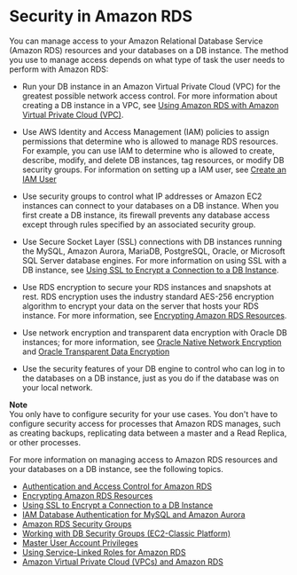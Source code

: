 # Security in Amazon RDS<a name="UsingWithRDS"></a>

You can manage access to your Amazon Relational Database Service \(Amazon RDS\) resources and your databases on a DB instance\. The method you use to manage access depends on what type of task the user needs to perform with Amazon RDS: 

+ Run your DB instance in an Amazon Virtual Private Cloud \(VPC\) for the greatest possible network access control\. For more information about creating a DB instance in a VPC, see [Using Amazon RDS with Amazon Virtual Private Cloud \(VPC\)](http://docs.aws.amazon.com/AmazonRDS/latest/UserGuide/USER_VPC.html)\. 

+ Use AWS Identity and Access Management \(IAM\) policies to assign permissions that determine who is allowed to manage RDS resources\. For example, you can use IAM to determine who is allowed to create, describe, modify, and delete DB instances, tag resources, or modify DB security groups\. For information on setting up a IAM user, see [Create an IAM User](CHAP_SettingUp.md#CHAP_SettingUp.IAM)

+ Use security groups to control what IP addresses or Amazon EC2 instances can connect to your databases on a DB instance\. When you first create a DB instance, its firewall prevents any database access except through rules specified by an associated security group\. 

+ Use Secure Socket Layer \(SSL\) connections with DB instances running the MySQL, Amazon Aurora, MariaDB, PostgreSQL, Oracle, or Microsoft SQL Server database engines\. For more information on using SSL with a DB instance, see [Using SSL to Encrypt a Connection to a DB Instance](UsingWithRDS.SSL.md)\.

+ Use RDS encryption to secure your RDS instances and snapshots at rest\. RDS encryption uses the industry standard AES\-256 encryption algorithm to encrypt your data on the server that hosts your RDS instance\. For more information, see [Encrypting Amazon RDS Resources](Overview.Encryption.md)\.

+ Use network encryption and transparent data encryption with Oracle DB instances; for more information, see [Oracle Native Network Encryption](Appendix.Oracle.Options.NetworkEncryption.md) and [Oracle Transparent Data Encryption](Appendix.Oracle.Options.AdvSecurity.md)

+ Use the security features of your DB engine to control who can log in to the databases on a DB instance, just as you do if the database was on your local network\. 

**Note**  
You only have to configure security for your use cases\. You don't have to configure security access for processes that Amazon RDS manages, such as creating backups, replicating data between a master and a Read Replica, or other processes\.

For more information on managing access to Amazon RDS resources and your databases on a DB instance, see the following topics\.


+ [Authentication and Access Control for Amazon RDS](UsingWithRDS.IAM.md)
+ [Encrypting Amazon RDS Resources](Overview.Encryption.md)
+ [Using SSL to Encrypt a Connection to a DB Instance](UsingWithRDS.SSL.md)
+ [IAM Database Authentication for MySQL and Amazon Aurora](UsingWithRDS.IAMDBAuth.md)
+ [Amazon RDS Security Groups](Overview.RDSSecurityGroups.md)
+ [Working with DB Security Groups \(EC2\-Classic Platform\)](USER_WorkingWithSecurityGroups.md)
+ [Master User Account Privileges](UsingWithRDS.MasterAccounts.md)
+ [Using Service\-Linked Roles for Amazon RDS](UsingWithRDS.IAM.ServiceLinkedRoles.md)
+ [Amazon Virtual Private Cloud \(VPCs\) and Amazon RDS](USER_VPC.md)